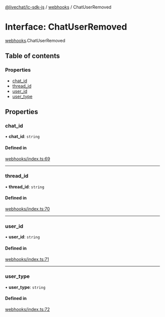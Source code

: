 [@livechat/lc-sdk-js](../README.md) / [webhooks](../modules/webhooks.md) / ChatUserRemoved

# Interface: ChatUserRemoved

[webhooks](../modules/webhooks.md).ChatUserRemoved

## Table of contents

### Properties

- [chat\_id](webhooks.ChatUserRemoved.md#chat_id)
- [thread\_id](webhooks.ChatUserRemoved.md#thread_id)
- [user\_id](webhooks.ChatUserRemoved.md#user_id)
- [user\_type](webhooks.ChatUserRemoved.md#user_type)

## Properties

### chat\_id

• **chat\_id**: `string`

#### Defined in

[webhooks/index.ts:69](https://github.com/livechat/lc-sdk-js/blob/7431f2f/src/webhooks/index.ts#L69)

___

### thread\_id

• **thread\_id**: `string`

#### Defined in

[webhooks/index.ts:70](https://github.com/livechat/lc-sdk-js/blob/7431f2f/src/webhooks/index.ts#L70)

___

### user\_id

• **user\_id**: `string`

#### Defined in

[webhooks/index.ts:71](https://github.com/livechat/lc-sdk-js/blob/7431f2f/src/webhooks/index.ts#L71)

___

### user\_type

• **user\_type**: `string`

#### Defined in

[webhooks/index.ts:72](https://github.com/livechat/lc-sdk-js/blob/7431f2f/src/webhooks/index.ts#L72)
